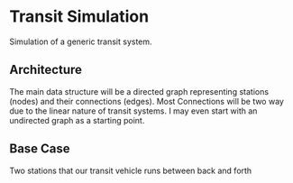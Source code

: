 # Transit Simulation

Simulation of a generic transit system.

## Architecture

The main data structure will be a directed graph representing stations (nodes) and their connections (edges). Most Connections will be two way due to the linear nature of transit systems.
I may even start with an undirected graph as a starting point.

## Base Case

Two stations that our transit vehicle runs between back and forth
